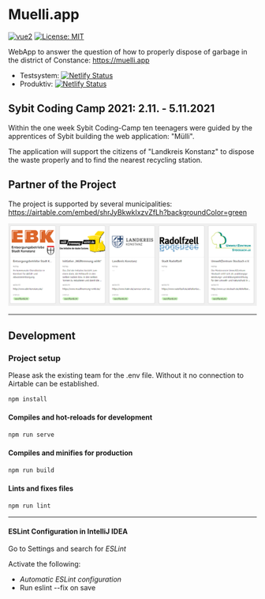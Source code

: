 # Muelli.app

[![vue2](https://img.shields.io/badge/vue-2.x-brightgreen.svg)](https://vuejs.org/)
[![License: MIT](https://img.shields.io/badge/License-MIT-yellow.svg)](LICENSE)

WebApp to answer the question of how to properly dispose of garbage in the district of Constance: https://muelli.app

- Testsystem: [![Netlify Status](https://api.netlify.com/api/v1/badges/7ee1ed26-e7a2-403a-8e20-332a7216475e/deploy-status)](https://app.netlify.com/sites/d1-coding-camp/deploys)
- Produktiv: [![Netlify Status](https://api.netlify.com/api/v1/badges/25d8012e-6d1a-40c6-b43b-5ed17c1204e6/deploy-status)](https://app.netlify.com/sites/muelli/deploys)

## Sybit Coding Camp 2021: 2.11. - 5.11.2021

Within the one week Sybit Coding-Camp ten teenagers were guided by
the apprentices of Sybit building the web application: "Mülli".

The application will support the citizens of "Landkreis Konstanz" to dispose the waste properly and to find the nearest recycling station.

## Partner of the Project

The project is supported by several municipalities:
https://airtable.com/embed/shrJyBkwkIxzvZfLh?backgroundColor=green

![municipalities](/public/img/municipalities.png)


---

## Development

### Project setup

Please ask the existing team for the .env file. Without it no connection to Airtable can be established.

```sh
npm install
```

#### Compiles and hot-reloads for development

```sh
npm run serve
```

#### Compiles and minifies for production

```sh
npm run build
```

#### Lints and fixes files

```sh
npm run lint
```

---

#### ESLint Configuration in IntelliJ IDEA

Go to Settings and search for _ESLint_

Activate the following:

- _Automatic ESLint configuration_
- Run eslint --fix on save
